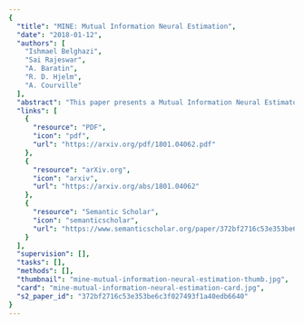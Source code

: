 ```yaml
---
{
  "title": "MINE: Mutual Information Neural Estimation",
  "date": "2018-01-12",
  "authors": [
    "Ishmael Belghazi",
    "Sai Rajeswar",
    "A. Baratin",
    "R. D. Hjelm",
    "A. Courville"
  ],
  "abstract": "This paper presents a Mutual Information Neural Estimator (MINE) that is linearly scalable in dimensionality as well as in sample size. MINE is back-propable and we prove that it is strongly consistent. We illustrate a handful of applications in which MINE is succesfully applied to enhance the property of generative models in both unsupervised and supervised settings. We apply our framework to estimate the information bottleneck, and apply it in tasks related to supervised classification problems. Our results demonstrate substantial added flexibility and improvement in these settings.",
  "links": [
    {
      "resource": "PDF",
      "icon": "pdf",
      "url": "https://arxiv.org/pdf/1801.04062.pdf"
    },
    {
      "resource": "arXiv.org",
      "icon": "arxiv",
      "url": "https://arxiv.org/abs/1801.04062"
    },
    {
      "resource": "Semantic Scholar",
      "icon": "semanticscholar",
      "url": "https://www.semanticscholar.org/paper/372bf2716c53e353be6c3f027493f1a40edb6640"
    }
  ],
  "supervision": [],
  "tasks": [],
  "methods": [],
  "thumbnail": "mine-mutual-information-neural-estimation-thumb.jpg",
  "card": "mine-mutual-information-neural-estimation-card.jpg",
  "s2_paper_id": "372bf2716c53e353be6c3f027493f1a40edb6640"
}
---
```


